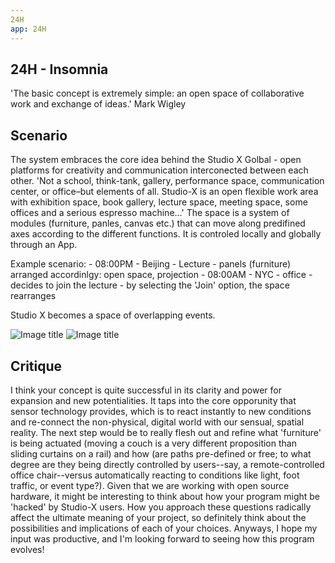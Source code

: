 ```yaml
---
24H
app: 24H
---
```

##	24H - Insomnia

'The basic concept is extremely simple: an open space of collaborative work and exchange of ideas.' Mark Wigley


## Scenario
The system embraces the core idea behind the Studio X Golbal - open platforms for creativity and communication interconected between each other.
'Not a school, think-tank, gallery, performance space, communication center, or office–but elements of all.
Studio-X is an open flexible work area with exhibition space, book gallery, lecture space, meeting space, some offices and a serious espresso machine...'
The space is a system of modules (furniture, panles, canvas etc.) that can move along predifined axes according to the different functions.
It is controled locally and globally through an App. 

Example scenario: - 08:00PM - Beijing - Lecture - panels (furniture) arranged accordinlgy: open space, projection
                  - 08:00AM - NYC - office - decides to join the lecture - by selecting the 'Join' option, the space rearranges
                  
Studio X becomes a space of overlapping events.                  


![Image title](https://raw.github.com/kamillacsegzi/site2site.github.io/master/programs/kcApp/images/24-01.jpg)
![Image title](https://raw.github.com/kamillacsegzi/site2site.github.io/master/programs/kcApp/images/24-02.jpg)


## Critique

I think your concept is quite successful in its clarity and power for expansion and new potentialities. It taps into the 
core opporunity that sensor technology provides, which is to react instantly to new conditions and re-connect the 
non-physical, digital world with our sensual, spatial reality. The next step would be to really flesh out and refine 
what 'furniture' is being actuated (moving a couch is a very different proposition than sliding curtains on a rail) and 
how (are paths pre-defined or free; to what degree are they being directly controlled by users--say, a remote-controlled 
office chair--versus automatically reacting to conditions like light, foot traffic, or event type?). Given that we are 
working with open source hardware, it might be interesting to think about how your program might be 'hacked' by Studio-X 
users. How you approach these questions radically affect the ultimate meaning of your project, so definitely think about 
the possibilities and implications of each of your choices. Anyways, I hope my input was productive, and I'm looking 
forward to seeing how this program evolves! 
